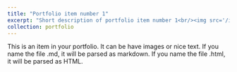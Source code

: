 ```yaml
---
title: "Portfolio item number 1"
excerpt: "Short description of portfolio item number 1<br/><img src='/images/paper1Fig1.jpg'>"
collection: portfolio
---
```


This is an item in your portfolio. It can be have images or nice text. If you name the file .md, it will be parsed as markdown. If you name the file .html, it will be parsed as HTML. 
